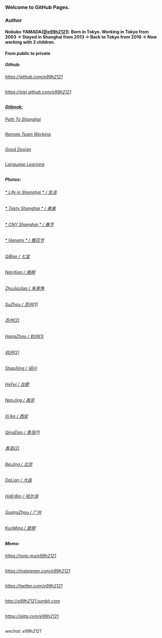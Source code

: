 ### Welcome to GitHub Pages.
<!-- MAIN CONTENT -->

### Author

#### Nobuko YAMADA(<a href="https://github.com/e99h2121" class="user-mention">@e99h2121</a>). Born in Tokyo. Working in Tokyo from 2003 -> Stayed in Shanghai from 2013 -> Back to Tokyo from 2016 -> Now working with 2 children.

#### From public to private

##### Github:
###### <a href="https://github.com/e99h2121">https://github.com/e99h2121</a>
###### <a href="https://gist.github.com/e99h2121">https://gist.github.com/e99h2121</a>

##### <a target="_blank" href="https://www.gitbook.com/@nobukoyamada">Gitbook:</a>
###### <a target="_blank" href="https://www.gitbook.com/book/nobukoyamada/pathtoshanghai/details">Path To Shanghai</a>
###### <a target="_blank" href="https://www.gitbook.com/book/nobukoyamada/remote-team-working/details">Remote Team Working</a>
###### <a target="_blank" href="https://www.gitbook.com/book/nobukoyamada/good-design/details">Good Design</a>
###### <a target="_blank" href="https://www.gitbook.com/book/nobukoyamada/language-learning/details">Language Learning</a>

##### Photos:
###### <a target="_blank" href="https://goo.gl/photos/r8YNBwRCS6V84uvB7">* Life in Shanghai * / 生活</a>
###### <a target="_blank" href="https://goo.gl/photos/AHdZ23Ef5CRD3Lth6">* Tasty Shanghai * / 美食</a>
###### <a target="_blank" href="https://goo.gl/photos/AwY3NdByrRsFLf146">* CNY Shanghai * / 春节</a>
###### <a target="_blank" href="https://goo.gl/photos/tNZJVfKDarTNdzNH8">* Hanami * / 樱花节</a>
###### <a target="_blank" href="https://goo.gl/photos/eiuK9jjHm4mLTsjcA">QiBao / 七宝</a>
###### <a target="_blank" href="https://goo.gl/photos/Gzhct3E9VgzWNsFd7">NanXian / 南翔</a>
###### <a target="_blank" href="https://goo.gl/photos/vFDAG4g3Ve2D8yew8">ZhuJiaJiao / 朱家角</a>
###### <a target="_blank" href="https://goo.gl/photos/TcsbPDLpRfxMfEk16">SuZhou / 苏州(1)</a>  
###### <a target="_blank" href="https://goo.gl/photos/LkvshjYcunRFs4se9">苏州(2)</a>
###### <a target="_blank" href="https://goo.gl/photos/vA4zJ3wK2Fqzj1kx7">HangZhou / 杭州(1)</a>  
###### <a target="_blank" href="https://goo.gl/photos/4ky5v5aRDPFXcxxf8">杭州(2)</a>
###### <a target="_blank" href="https://goo.gl/photos/WhgQCzhMNoZ8sKAq9">ShaoXing / 绍兴</a>
###### <a target="_blank" href="https://goo.gl/photos/y7XBWx5Vj7vXToNFA">HeFei / 合肥</a>
###### <a target="_blank" href="https://goo.gl/photos/KRhtXVYuMixToubt5">NanJing / 南京</a>
###### <a target="_blank" href="https://goo.gl/photos/hTys9U59JCfSjjGBA">Xi'An / 西安</a>
###### <a target="_blank" href="https://goo.gl/photos/y7J94Bia3sQXwS4k9">QingDao / 青岛(1)</a>  
###### <a target="_blank" href="https://goo.gl/photos/v2zn4qyeakwLWWyM8">青岛(2)</a>
###### <a target="_blank" href="https://goo.gl/photos/L1iTUQA2BdixXDmU9">BeiJing / 北京</a>
###### <a target="_blank" href="https://goo.gl/photos/LGxJQW8hqAXaUyEF9">DaLian / 大连</a>
###### <a target="_blank" href="https://goo.gl/photos/P5PEe8etV2jEdvEe6">HaErBin / 哈尔滨</a>
###### <a target="_blank" href="https://goo.gl/photos/6btWRWcHfn5NsrvB7">GuangZhou / 广州</a>
###### <a target="_blank" href="https://goo.gl/photos/PmJqhQKZjYBqSQqj8">KunMing / 昆明</a>

##### Memo:
###### <a href="https://note.mu/e99h2121">https://note.mu/e99h2121</a>
###### <a href="https://instagram.com/e99h2121">https://instagram.com/e99h2121</a>
###### <a href="https://twitter.com/e99h2121">https://twitter.com/e99h2121</a>
###### <a href="http://e99h2121.tumblr.com/">http://e99h2121.tumblr.com</a>
###### <a href="https://qiita.com/e99h2121">https://qiita.com/e99h2121</a>
###### wechat: e99h2121
        

